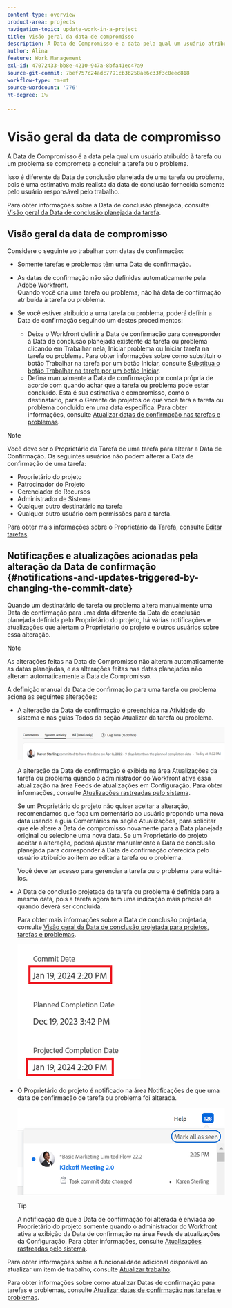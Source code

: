 ```yaml
---
content-type: overview
product-area: projects
navigation-topic: update-work-in-a-project
title: Visão geral da data de compromisso
description: A Data de Compromisso é a data pela qual um usuário atribuído à tarefa ou um problema se compromete a concluir a tarefa ou o problema. Isso é diferente da Data de conclusão planejada, pois é uma estimativa mais realista da data de conclusão fornecida somente pelo usuário responsável pelo trabalho. Para obter informações sobre a Data de conclusão planejada, consulte Visão Geral da Data de conclusão planejada da tarefa.
author: Alina
feature: Work Management
exl-id: 47072433-bb8e-4210-947a-8bfa41ec47a9
source-git-commit: 7bef757c24adc7791cb3b258ae6c33f3c0eec818
workflow-type: tm+mt
source-wordcount: '776'
ht-degree: 1%

---
```


# Visão geral da data de compromisso

A Data de Compromisso é a data pela qual um usuário atribuído à tarefa ou um problema se compromete a concluir a tarefa ou o problema.

Isso é diferente da Data de conclusão planejada de uma tarefa ou problema, pois é uma estimativa mais realista da data de conclusão fornecida somente pelo usuário responsável pelo trabalho.

Para obter informações sobre a Data de conclusão planejada, consulte [Visão geral da Data de conclusão planejada da tarefa](../../../manage-work/tasks/task-information/task-planned-completion-date.md).

## Visão geral da data de compromisso

Considere o seguinte ao trabalhar com datas de confirmação:

* Somente tarefas e problemas têm uma Data de confirmação.
* As datas de confirmação não são definidas automaticamente pela Adobe Workfront.\
  Quando você cria uma tarefa ou problema, não há data de confirmação atribuída à tarefa ou problema.
* Se você estiver atribuído a uma tarefa ou problema, poderá definir a Data de confirmação seguindo um destes procedimentos:

   * Deixe o Workfront definir a Data de confirmação para corresponder à Data de conclusão planejada existente da tarefa ou problema clicando em Trabalhar nela, Iniciar problema ou Iniciar tarefa na tarefa ou problema. Para obter informações sobre como substituir o botão Trabalhar na tarefa por um botão Iniciar, consulte  [Substitua o botão Trabalhar na tarefa por um botão Iniciar](../../../people-teams-and-groups/create-and-manage-teams/work-on-it-button-to-start-button.md).
   * Defina manualmente a Data de confirmação por conta própria de acordo com quando achar que a tarefa ou problema pode estar concluído. Esta é sua estimativa e compromisso, como o destinatário, para o Gerente de projetos de que você terá a tarefa ou problema concluído em uma data específica.
Para obter informações, consulte [Atualizar datas de confirmação nas tarefas e problemas](/help/quicksilver/manage-work/projects/updating-work-in-a-project/update-commit-date-on-tasks-and-issues.md).

>[!NOTE]
>
>Você deve ser o Proprietário da Tarefa de uma tarefa para alterar a Data de Confirmação. Os seguintes usuários não podem alterar a Data de confirmação de uma tarefa:
>
>* Proprietário do projeto
>* Patrocinador do Projeto
>* Gerenciador de Recursos
>* Administrador de Sistema
>* Qualquer outro destinatário na tarefa
>* Qualquer outro usuário com permissões para a tarefa.
>
>Para obter mais informações sobre o Proprietário da Tarefa, consulte [Editar tarefas](../../../manage-work/tasks/manage-tasks/edit-tasks.md).

## Notificações e atualizações acionadas pela alteração da Data de confirmação {#notifications-and-updates-triggered-by-changing-the-commit-date}

Quando um destinatário de tarefa ou problema altera manualmente uma Data de confirmação para uma data diferente da Data de conclusão planejada definida pelo Proprietário do projeto, há várias notificações e atualizações que alertam o Proprietário do projeto e outros usuários sobre essa alteração.

>[!NOTE]
>
>As alterações feitas na Data de Compromisso não alteram automaticamente as datas planejadas, e as alterações feitas nas datas planejadas não alteram automaticamente a Data de Compromisso.

A definição manual da Data de confirmação para uma tarefa ou problema aciona as seguintes alterações:

* A alteração da Data de confirmação é preenchida na Atividade do sistema e nas guias Todos da seção Atualizar da tarefa ou problema.

  ![](assets/update-stream-confirmation-that-commit-date-changed-nwe-350x73.png)

  A alteração da Data de confirmação é exibida na área Atualizações da tarefa ou problema quando o administrador do Workfront ativa essa atualização na área Feeds de atualizações em Configuração. Para obter informações, consulte [Atualizações rastreadas pelo sistema](../../../administration-and-setup/set-up-workfront/system-tracked-update-feeds/system-tracked-update-feeds.md).

  Se um Proprietário do projeto não quiser aceitar a alteração, recomendamos que faça um comentário ao usuário propondo uma nova data usando a guia Comentários na seção Atualizações, para solicitar que ele altere a Data de compromisso novamente para a Data planejada original ou selecione uma nova data. Se um Proprietário do projeto aceitar a alteração, poderá ajustar manualmente a Data de conclusão planejada para corresponder à Data de confirmação oferecida pelo usuário atribuído ao item ao editar a tarefa ou o problema.

  Você deve ter acesso para gerenciar a tarefa ou o problema para editá-los.

<!--this is no longer possible: 
>[!NOTE]
>
>If you want to see how the timeline of the project is affected by accepting to change the Planned Completion Date of the task, click **Project Timeline**. This opens the task list where you can evaluate the date changes and the project timeline.
>
>
>![](assets/project-owner-notification-update-stream-that-commit-date-affects-project-timeline-highlighted-nwe-350x139.png)  >
>
-->


* A Data de conclusão projetada da tarefa ou problema é definida para a mesma data, pois a tarefa agora tem uma indicação mais precisa de quando deverá ser concluída.

  Para obter mais informações sobre a Data de conclusão projetada, consulte [Visão geral da Data de conclusão projetada para projetos, tarefas e problemas](../../../manage-work/projects/planning-a-project/project-projected-completion-date.md).

  ![](assets/task-projected-completion-date-in-details-highlighted-nwe-350x230.png)

* O Proprietário do projeto é notificado na área Notificações de que uma data de confirmação de tarefa ou problema foi alterada.

  ![](assets/in-product-notification-commit-date-changed-nwe-350x149.png)

  <!--
  <p data-mc-conditions="QuicksilverOrClassic.Draft mode">(NOTE: the tip below is actually wrong and the updates feeds should not control this setting, but at this time it does, according to this issue in Hub: https://hub.workfront.com/issue/61e1aa5e0002a186fdd0a73a10db0fc3/updates?email-source=comm</p>
  -->

  >[!TIP]
  >
  >A notificação de que a Data de confirmação foi alterada é enviada ao Proprietário do projeto somente quando o administrador do Workfront ativa a exibição da Data de confirmação na área Feeds de atualizações da Configuração. Para obter informações, consulte [Atualizações rastreadas pelo sistema](../../../administration-and-setup/set-up-workfront/system-tracked-update-feeds/system-tracked-update-feeds.md).

Para obter informações sobre a funcionalidade adicional disponível ao atualizar um item de trabalho, consulte  [Atualizar trabalho](../../../workfront-basics/updating-work-items-and-viewing-updates/update-work.md).

Para obter informações sobre como atualizar Datas de confirmação para tarefas e problemas, consulte [Atualizar datas de confirmação nas tarefas e problemas](../../../manage-work/projects/updating-work-in-a-project/update-commit-date-on-tasks-and-issues.md).

<!--
<div data-mc-conditions="QuicksilverOrClassic.Draft mode">
<h2>Update Commit Dates on tasks and issues</h2>
<p>(NOTE: moved to its own article) </p>
<p>Updating the Commit Date is identical for tasks and issues.</p>
<ol>
<li value="1"> <p>Go to a task or issue that you are assigned to as the <strong>Task Owner</strong>.</p> <p>For more information about finding out who the Task Owner for an issue or task is, see the section <a href="../../../manage-work/tasks/manage-tasks/edit-tasks.md#assignments" class="MCXref xref">Edit tasks</a> in the article <a href="../../../manage-work/tasks/manage-tasks/edit-tasks.md" class="MCXref xref">Edit tasks</a>.</p> </li>
<li value="2"> <p>Click Work on it in the task or issue header</p> <p>Or</p> <p>Click <strong>Start Task</strong> or <strong>Start Issue</strong> if the Work on it button has been customized in your environment to indicate that you are now working on the work item. </p> <p>At this time, the Commit Date and the Planned Completion Date of the task or issue are the same.</p> </li>
<li value="3"> <p data-mc-conditions="QuicksilverOrClassic.Quicksilver">(Optional) If you clicked Start Task or Start Issue, click <strong>Undo</strong> in the lower-left corner of the screen. The Commit Date is removed. </p> <p>For information about replacing the Work On It button with a Start button, see <span href="../../../people-teams-and-groups/create-and-manage-teams/work-on-it-button-to-start-button.md"><a href="../../../people-teams-and-groups/create-and-manage-teams/work-on-it-button-to-start-button.md" class="MCXref xref">Replace the Work On It button with a Start button</a></span>.</p> <note type="tip">
The option to undo your selection to start your work is not available when you click
<span style="font-weight: bold;" data-mc-conditions="QuicksilverOrClassic.Quicksilver">Work on it</span>.
</note> </li>
<li value="4"> <p> Expand the <strong>This will be done by</strong> date picker, and select a new Commit Date.</p>
<div>
<div data-mc-conditions="QuicksilverOrClassic.Quicksilver">
<p>Click <strong>Updates</strong> in the left panel, then click the <strong>Start a new update</strong>><strong>Commit Date</strong></p>
<p>Or</p>
<p>Click <strong>Task Details</strong> or <strong>Issue Details</strong> in the left panel, then double click <strong>Commit Date</strong> and select a new date from calendar. </p>
</div>
<p>The Commit Date and the Planned Completion date are no longer the same.</p>
<p>Instead, the Commit Date and the Projected Completion Date of the task or issue become the same.</p>
<p>The changes are saved automatically.</p>
<p>The Project Owner is notified that you have suggested a new Commit Date for the task or issue and can, at this time, update the Planned Completion Date of the task or issue to match the Commit Date you suggested. For information about the notifications and updates that are triggered by this change, see the section <a href="#notifications-and-updates-triggered-by-changing-the-commit-date" class="MCXref xref">Notifications and updates triggered by changing the Commit Date</a> in this article.</p>
</div> </li>
</ol>
</div>
-->
